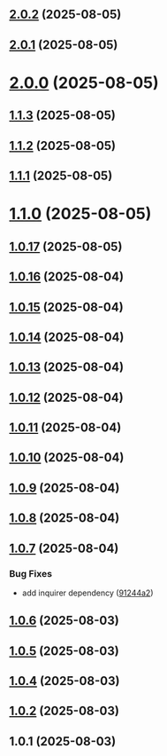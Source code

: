 ## [2.0.2](https://github.com/greenarmor/cli-boilerplate/compare/v2.0.1...v2.0.2) (2025-08-05)



## [2.0.1](https://github.com/greenarmor/cli-boilerplate/compare/v2.0.0...v2.0.1) (2025-08-05)



# [2.0.0](https://github.com/greenarmor/cli-boilerplate/compare/v1.1.3...v2.0.0) (2025-08-05)



## [1.1.3](https://github.com/greenarmor/cli-boilerplate/compare/v1.1.2...v1.1.3) (2025-08-05)



## [1.1.2](https://github.com/greenarmor/cli-boilerplate/compare/v1.1.1...v1.1.2) (2025-08-05)



## [1.1.1](https://github.com/greenarmor/cli-boilerplate/compare/v1.1.0...v1.1.1) (2025-08-05)



# [1.1.0](https://github.com/greenarmor/cli-boilerplate/compare/v1.0.17...v1.1.0) (2025-08-05)



## [1.0.17](https://github.com/greenarmor/cli-boilerplate/compare/v1.0.16...v1.0.17) (2025-08-05)



## [1.0.16](https://github.com/greenarmor/cli-boilerplate/compare/v1.0.15...v1.0.16) (2025-08-04)



## [1.0.15](https://github.com/greenarmor/cli-boilerplate/compare/v1.0.14...v1.0.15) (2025-08-04)



## [1.0.14](https://github.com/greenarmor/cli-boilerplate/compare/v1.0.13...v1.0.14) (2025-08-04)



## [1.0.13](https://github.com/greenarmor/cli-boilerplate/compare/v1.0.12...v1.0.13) (2025-08-04)



## [1.0.12](https://github.com/greenarmor/cli-boilerplate/compare/v1.0.11...v1.0.12) (2025-08-04)



## [1.0.11](https://github.com/greenarmor/cli-boilerplate/compare/v1.0.10...v1.0.11) (2025-08-04)



## [1.0.10](https://github.com/greenarmor/cli-boilerplate/compare/v1.0.9...v1.0.10) (2025-08-04)



## [1.0.9](https://github.com/greenarmor/cli-boilerplate/compare/v1.0.8...v1.0.9) (2025-08-04)



## [1.0.8](https://github.com/greenarmor/cli-boilerplate/compare/v1.0.7...v1.0.8) (2025-08-04)



## [1.0.7](https://github.com/greenarmor/cli-boilerplate/compare/v1.0.6...v1.0.7) (2025-08-04)


### Bug Fixes

* add inquirer dependency ([91244a2](https://github.com/greenarmor/cli-boilerplate/commit/91244a2ac7dffcf55b64cda7706948bc0555e2fc))



## [1.0.6](https://github.com/greenarmor/cli-boilerplate/compare/v1.0.5...v1.0.6) (2025-08-03)



## [1.0.5](https://github.com/greenarmor/cli-boilerplate/compare/v1.0.4...v1.0.5) (2025-08-03)



## [1.0.4](https://github.com/greenarmor/cli-boilerplate/compare/v1.0.2...v1.0.4) (2025-08-03)



## [1.0.2](https://github.com/greenarmor/cli-boilerplate/compare/v1.0.1...v1.0.2) (2025-08-03)



## 1.0.1 (2025-08-03)



